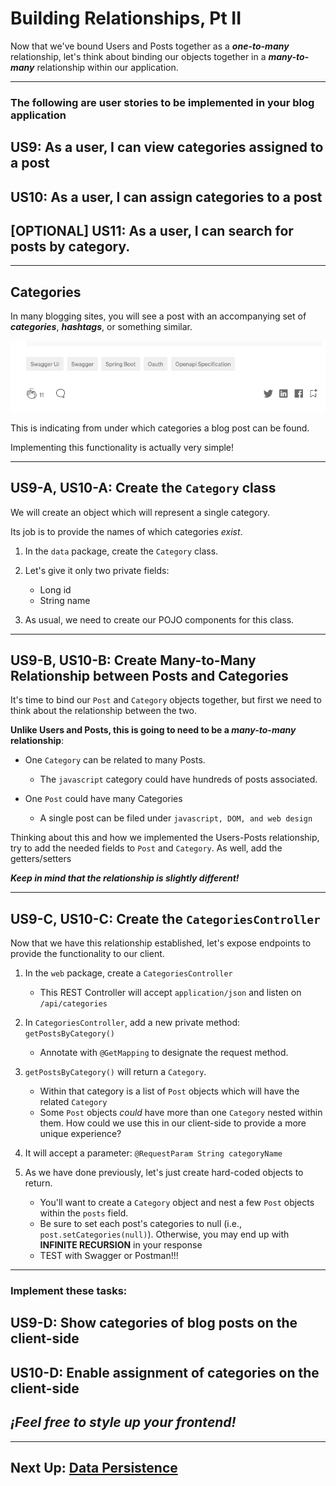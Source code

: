 # Building Relationships, Pt II

Now that we've bound Users and Posts together as a ***one-to-many*** relationship, let's think about binding our objects together in a ***many-to-many***
relationship within our application.

---
### The following are user stories to be implemented in your blog application

## US9: As a user, I can view categories assigned to a post

## US10: As a user, I can assign categories to a post

## [OPTIONAL] US11: As a user, I can search for posts by category.

---

## Categories

In many blogging sites, you will see a post with an accompanying set of ***categories***, ***hashtags***, or something similar.

![Blog Hashtags](../hashtags.png)

This is indicating from under which categories a blog post can be found.

Implementing this functionality is actually very simple!

---
## US9-A, US10-A: Create the `Category` class

We will create an object which will represent a single category.

Its job is to provide the names of which categories *exist*.

1. In the `data` package, create the `Category` class.


2. Let's give it only two private fields:
    - Long id
    - String name


3. As usual, we need to create our POJO components for this class.

---

## US9-B, US10-B: Create Many-to-Many Relationship between Posts and Categories

It's time to bind our `Post` and `Category` objects together, but first we need to think about the relationship between
the two.

**Unlike Users and Posts, this is going to need to be a ***many-to-many*** relationship**:

- One `Category` can be related to many Posts.
    - The `javascript` category could have hundreds of posts associated.
    

- One `Post` could have many Categories
    - A single post can be filed under `javascript, DOM, and web design`
    

Thinking about this and how we implemented the Users-Posts relationship, try to add the needed fields to `Post` and `Category`. As well, add the getters/setters

***Keep in mind that the relationship is slightly different!***

---

## US9-C, US10-C: Create the `CategoriesController`

Now that we have this relationship established, let's expose endpoints to provide the functionality to our client.

1. In the `web` package, create a `CategoriesController`
    - This REST Controller will accept `application/json` and listen on `/api/categories`


2. In `CategoriesController`, add a new private method: `getPostsByCategory()`
    - Annotate with `@GetMapping` to designate the request method.


3. `getPostsByCategory()` will return a `Category`. 
    - Within that category is a list of `Post` objects which will have the related `Category`
    - Some `Post` objects *could* have more than one `Category` nested within them. How could we use this in our client-side to provide a more unique experience? 


4. It will accept a parameter: `@RequestParam String categoryName`

    
5. As we have done previously, let's just create hard-coded objects to return.
    - You'll want to create a `Category` object and nest a few `Post` objects within the `posts` field.
    - Be sure to set each post's categories to null (i.e., `post.setCategories(null)`). Otherwise, you may end up with **INFINITE RECURSION** in your response
    - TEST with Swagger or Postman!!!
    
---

### Implement these tasks:

## US9-D: Show categories of blog posts on the client-side

## US10-D: Enable assignment of categories on the client-side

## *¡Feel free to style up your frontend!*

---

## Next Up: [Data Persistence](../iii-data-persistence/12-data-persistence.md)


